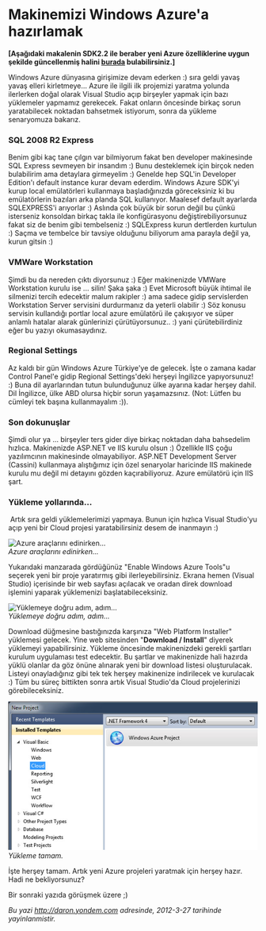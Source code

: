 # Makinemizi Windows Azure'a hazırlamak 

**[Aşağıdaki makalenin SDK2.2 ile beraber yeni Azure özelliklerine uygun
şekilde güncellenmiş halini
[burada](http://daron.yondem.com/tr/post/Makinemizi_Windows_Azure_a_hazirlamak_SDK2_2)
bulabilirsiniz.]**

Windows Azure dünyasına girişimize devam ederken :) sıra geldi yavaş
yavaş elleri kirletmeye... Azure ile ilgili ilk projemizi yaratma
yolunda ilerlerken doğal olarak Visual Studio açıp birşeyler yapmak için
bazı yüklemeler yapmamız gerekecek. Fakat onların öncesinde birkaç sorun
yaratabilecek noktadan bahsetmek istiyorum, sonra da yükleme senaryomuza
bakarız.

### SQL 2008 R2 Express  

Benim gibi kaç tane çılgın var bilmiyorum fakat ben developer
makinesinde SQL Express sevmeyen bir insandım :) Bunu desteklemek için
birçok neden bulabilirim ama detaylara girmeyelim :) Genelde hep SQL'in
Developer Edition'ı default instance kurar devam ederdim. Windows Azure
SDK'yi kurup local emülatörleri kullanmaya başladığınızda göreceksiniz
ki bu emülatörlerin bazıları arka planda SQL kullanıyor. Maalesef
default ayarlarda SQLEXPRESS'i arıyorlar :) Aslında çok büyük bir sorun
değil bu çünkü isterseniz konsoldan birkaç takla ile konfigürasyonu
değiştirebiliyorsunuz fakat siz de benim gibi tembelseniz :) SQLExpress
kurun dertlerden kurtulun :) Saçma ve tembelce bir tavsiye olduğunu
biliyorum ama parayla değil ya, kurun gitsin :)

### VMWare Workstation  

Şimdi bu da nereden çıktı diyorsunuz :) Eğer makinenizde VMWare
Workstation kurulu ise ... silin! Şaka şaka :) Evet Microsoft büyük
ihtimal ile silmenizi tercih edecektir malum rakipler :) ama sadece
gidip servislerden Workstation Server servisini durdurmanız da yeterli
olabilir :) Söz konusu servisin kullandığı portlar local azure emülatörü
ile çakışıyor ve süper anlamlı hatalar alarak günlerinizi
çürütüyorsunuz.. :) yani çürütebilirdiniz eğer bu yazıyı okumasaydınız.

### Regional Settings  

Az kaldı bir gün Windows Azure Türkiye'ye de gelecek. İşte o zamana
kadar Control Panel'e gidip Regional Settings'deki herşeyi İngilizce
yapıyorsunuz! :) Buna dil ayarlarından tutun bulunduğunuz ülke ayarına
kadar herşey dahil. Dil İngilizce, ülke ABD olursa hiçbir sorun
yaşamazsınız. (Not: Lütfen bu cümleyi tek başına kullanmayalım :)).

### Son dokunuşlar  

Şimdi olur ya ... birşeyler ters gider diye birkaç noktadan daha
bahsedelim hızlıca. Makinenizde ASP.NET ve IIS kurulu olsun :) Özellikle
IIS çoğu yazılımcının makinesinde olmayabiliyor. ASP.NET Development
Server (Cassini) kullanmaya alıştığımız için özel senaryolar haricinde
IIS makinede kurulu mu değil mi detayını gözden kaçırabiliyoruz. Azure
emülatörü için IIS şart.

### Yükleme yollarında...  

 Artık sıra geldi yüklemelerimizi yapmaya. Bunun için hızlıca Visual
Studio'yu açıp yeni bir Cloud projesi yaratabilirsiniz desem de
inanmayın :)

![Azure araçlarını
edinirken...](../media/Makinemizi_Windows_Azure_a_hazirlamak/install.jpg)\
*Azure araçlarını edinirken...*

Yukarıdaki manzarada gördüğünüz "Enable Windows Azure Tools"u seçerek
yeni bir proje yaratırmış gibi ilerleyebilirsiniz. Ekrana hemen (Visual
Studio) içerisinde bir web sayfası açılacak ve oradan direk download
işlemini yaparak yüklemenizi başlatabileceksiniz.

![Yüklemeye doğru adım,
adım...](../media/Makinemizi_Windows_Azure_a_hazirlamak/install2.jpg)\
*Yüklemeye doğru adım, adım...*

Download düğmesine bastığınızda karşınıza "Web Platform Installer"
yüklemesi gelecek. Yine web sitesinden "**Download / Install**" diyerek
yüklemeyi yapabilirsiniz. Yükleme öncesinde makinenizdeki gerekli
şartları kurulum uygulaması test edecektir. Bu şartlar ve makinenizde
hali hazırda yüklü olanlar da göz önüne alınarak yeni bir download
listesi oluşturulacak. Listeyi onayladığınız gibi tek tek herşey
makinenize indirilecek ve kurulacak :) Tüm bu süreç bittikten sonra
artık Visual Studio'da Cloud projelerinizi görebileceksiniz.

![Yükleme tamam.](../media/Makinemizi_Windows_Azure_a_hazirlamak/install3.jpg)\
*Yükleme tamam.*

İşte herşey tamam. Artık yeni Azure projeleri yaratmak için herşey
hazır. Hadi ne bekliyorsunuz?

Bir sonraki yazıda görüşmek üzere ;)


*Bu yazi http://daron.yondem.com adresinde, 2012-3-27 tarihinde yayinlanmistir.*